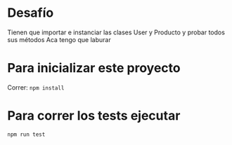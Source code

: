 # Desafío

Tienen que importar e instanciar las clases User y Producto y probar todos sus métodos
Aca tengo que laburar

# Para inicializar este proyecto

Correr:
`npm install`

# Para correr los tests ejecutar

`npm run test`

